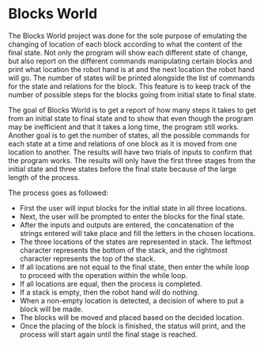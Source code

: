 # Blocks World

The Blocks World project was done for the sole purpose of emulating the changing of location of each block according to what the content of the final state. Not only the program will show each different state of change, but also report on the different commands manipulating certain blocks and print what location the robot hand is at and the next location the robot hand will go. The number of states will be printed alongside the list of commands for the state and relations for the block. This feature is to keep track of the number of possible steps for the blocks going from initial state to final state.

The goal of Blocks World is to get a report of how many steps it takes to get from an initial state to final state and to show that even though the program may be inefficient and that it takes a long time, the program still works. Another goal is to get the number of states, all the possible commands for each state at a time and relations of one block as it is moved from one location to another. The results will have two trials of inputs to confirm that the program works. The results will only have the first three stages from the initial state and three states before the final state because of the large length of the process.

The process goes as followed:
- First the user will input blocks for the initial state in all three locations.
- Next, the user will be prompted to enter the blocks for the final state.
- After the inputs and outputs are entered, the concatenation of the strings entered will take place and fill the letters in the chosen locations.
- The three locations of the states are represented in stack. The leftmost character represents the bottom of the stack, and the rightmost character represents the top of the stack.
- If all locations are not equal to the final state, then enter the while loop to proceed with the operation within the while loop.
- If all locations are equal, then the process is completed.
- If a stack is empty, then the robot hand will do nothing.
- When a non-empty location is detected, a decision of where to put a block will be made.
- The blocks will be moved and placed based on the decided location.
- Once the placing of the block is finished, the status will print, and the process will start again until the final stage is reached.

